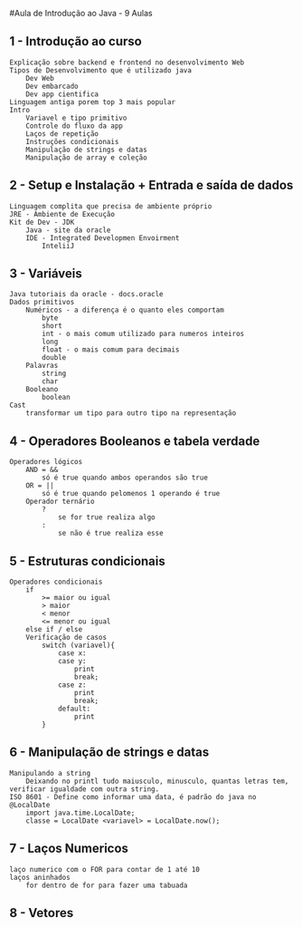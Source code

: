 #Aula de Introdução ao Java - 9 Aulas

## 1 - Introdução ao curso
    Explicação sobre backend e frontend no desenvolvimento Web
    Tipos de Desenvolvimento que é utilizado java
        Dev Web
        Dev embarcado
        Dev app cientifica
    Linguagem antiga porem top 3 mais popular
    Intro
        Variavel e tipo primitivo
        Controle do fluxo da app
        Laços de repetição
        Instruções condicionais
        Manipulação de strings e datas
        Manipulação de array e coleção

## 2 - Setup e Instalação + Entrada e saída de dados
    Linguagem complita que precisa de ambiente próprio
    JRE - Ambiente de Execução
    Kit de Dev - JDK
        Java - site da oracle
        IDE - Integrated Developmen Envoirment
            InteliiJ

## 3 - Variáveis
    Java tutoriais da oracle - docs.oracle
    Dados primitivos
        Numéricos - a diferença é o quanto eles comportam
            byte
            short
            int - o mais comum utilizado para numeros inteiros
            long
            float - o mais comum para decimais
            double
        Palavras
            string
            char
        Booleano
            boolean
    Cast 
        transformar um tipo para outro tipo na representação

## 4 - Operadores Booleanos e tabela verdade
    Operadores lógicos
        AND = &&
            só é true quando ambos operandos são true
        OR = || 
            só é true quando pelomenos 1 operando é true
        Operador ternário
            ?
                se for true realiza algo
            :
                se não é true realiza esse

## 5 - Estruturas condicionais
    Operadores condicionais
        if 
            >= maior ou igual
            > maior
            < menor
            <= menor ou igual
        else if / else
        Verificação de casos
            switch (variavel){
                case x:
                case y:
                    print
                    break;
                case z:
                    print
                    break;
                default:
                    print
            }

## 6 - Manipulação de strings e datas
    Manipulando a string
        Deixando no printl tudo maiusculo, minusculo, quantas letras tem, verificar igualdade com outra string.
    ISO 8601 - Define como informar uma data, é padrão do java no @LocalDate
        import java.time.LocalDate;
        classe = LocalDate <variavel> = LocalDate.now();

## 7 - Laços Numericos 
    laço numerico com o FOR para contar de 1 até 10
    laços aninhados 
        for dentro de for para fazer uma tabuada

## 8 - Vetores
    